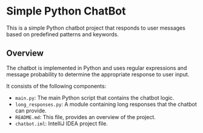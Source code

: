 # Simple Python ChatBot

This is a simple Python chatbot project that responds to user messages based on predefined patterns and keywords.

## Overview

The chatbot is implemented in Python and uses regular expressions and message probability to determine the appropriate response to user input. 

It consists of the following components:

- `main.py`: The main Python script that contains the chatbot logic.
- `long_responses.py`: A module containing long responses that the chatbot can provide.
- `README.md`: This file, provides an overview of the project.
- `chatbot.iml`: IntelliJ IDEA project file.
